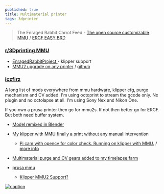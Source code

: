 ```yaml
---
published: true
title: Multimaterial printer
tags: 3dprinter
---
```

> The Enraged Rabbit Carrot Feed - [The open source customizable MMU](https://www.youtube.com/watch?v=ccwiylrg7KM) / [ERCF EASY BRD](https://github.com/Tircown/ERCF-easy-brd) 

### [r/3Dprinting MMU](https://www.reddit.com/r/3Dprinting/search/?q=mmu&restrict_sr=1&sr_nsfw=)
- [EnragedRabbitProject ](https://github.com/EtteGit/EnragedRabbitProject) - klipper support
- [MMU2 upgrade on any printer](https://www.youtube.com/watch?v=eDtLXVz1QEo) / [github](https://github.com/PierreMasselot1/Material-Switching-Unit)

### [iczfirz](https://www.youtube.com/c/iczfirz/videos)
A long list of mods everywhere from mmu hardware, klipper cfg, purge mechanism and CV added.
I'm using octoprint to stream the gcode only. No plugin and no octolapse at all.
I'm using Sony Nex and Nikon One.

If you own a prusa printer then go for mmu2s. If not then better go for ERCF. But both need buffer system. 

- [Model remixed in Blender](https://www.youtube.com/watch?v=0M-ffuzG0dc)

- [My klipper with MMU finally a print without any manual intervention](https://www.reddit.com/r/klippers/comments/w8hrcl/my_klipper_with_mmu_finally_a_print_without_any/)
	- [Pi cam with opencv for color check. Running on klipper with MMU.](https://www.reddit.com/r/3Dprinting/comments/uba40q/pi_cam_with_opencv_for_color_check_running_on/) / [more info](https://www.reddit.com/r/3dpTimelapse/comments/uhd17p/multimaterial_purge_and_cv_gears_added_to_my/)
- [Multimaterial purge and CV gears added to my timelapse farm](https://www.reddit.com/r/3dpTimelapse/comments/uhd17p/multimaterial_purge_and_cv_gears_added_to_my/)

- [prusa mmu](https://www.youtube.com/results?search_query=prusa+mmu)
	- [Klipper MMU2 Support? ](https://klipper.discourse.group/t/klipper-mmu2-support/345)

[![caption](https://img.youtube.com/vi/BmbYEOAFL44/0.jpg)](https://www.youtube.com/watch?v=BmbYEOAFL44)
